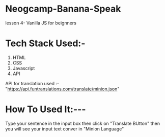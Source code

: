 # Neogcamp-Banana-Speak
lesson 4- Vanilla JS for beignners

# Tech Stack Used:-

1. HTML
2. CSS
3. Javascript
4. API

API for translation used :- "https://api.funtranslations.com/translate/minion.json"

# How To Used It:---

Type your sentence in the input box then click on "Translate BUtton" then you will see your input text conver in "Minion Language"
